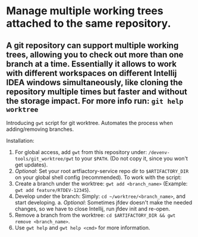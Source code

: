 # Manage multiple working trees attached to the same repository.
A git repository can support multiple working trees, allowing you to check out more than one branch at a time.
Essentially it allows to work with different workspaces on different Intellij IDEA windows simultaneously, like cloning the repository multiple times but faster and without the storage impact.
For more info run: `git help worktree`
-----------------------------------------------------------------------------------------------------------------------------------

Introducing `gwt` script for git worktree. Automates the process when adding/removing branches.

Installation:
1. For global access, add `gwt` from this repository under: `/devenv-tools/git_worktree/gwt` to your `$PATH`. (Do not copy it, since you won't get updates).
2. _Optional_: Set your root artfiactory-service repo dir to `$ARTIFACTORY_DIR` on your global shell config (recommended).
To work with the script:
1. Create a branch under the worktree: `gwt add <branch_name>`  (Example: `gwt add feature/RTDEV-12345`).
2. Develop under the branch: Simply: `cd ~/worktree/<branch_name>`,  and start developing.
   a. _Optional_: Sometimes  jfdev  doesn't make the needed changes, so we have to close Intellij, run jfdev init and re-open.
3. Remove a branch from the worktree: `cd $ARTIFACTORY_DIR && gwt remove <branch_name>`.
4. Use `gwt help` and `gwt help <cmd>` for more information.
